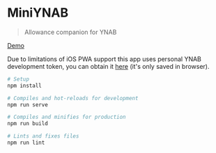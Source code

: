 # MiniYNAB

> Allowance companion for YNAB

[Demo](https://miniynab.luk.moe)

Due to limitations of iOS PWA support this app uses personal YNAB development token, you can obtain it [here](https://app.youneedabudget.com/settings/developer) (it's only saved in browser).

```bash
# Setup
npm install

# Compiles and hot-reloads for development
npm run serve

# Compiles and minifies for production
npm run build

# Lints and fixes files
npm run lint
```

